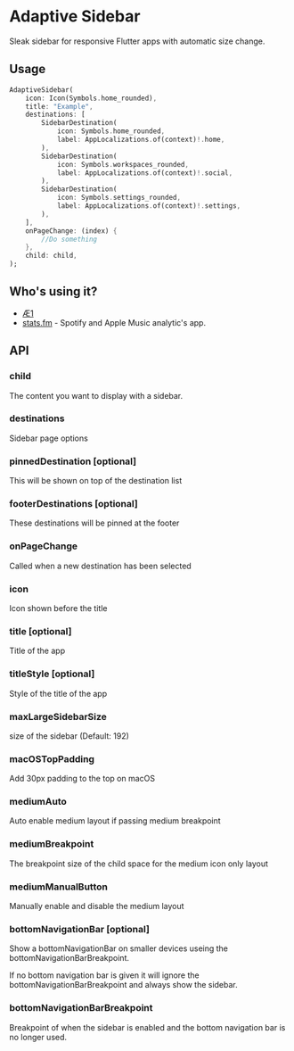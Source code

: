 # Adaptive Sidebar

[pub-image]: https://img.shields.io/pub/v/adaptive_sidebar.svg
[pub-url]: https://pub.dev/packages/adaptive_sidebar

Sleak sidebar for responsive Flutter apps with automatic size change.

## Usage

```dart
AdaptiveSidebar(
    icon: Icon(Symbols.home_rounded),
    title: "Example",
    destinations: [
        SidebarDestination(
            icon: Symbols.home_rounded,
            label: AppLocalizations.of(context)!.home,
        ),
        SidebarDestination(
            icon: Symbols.workspaces_rounded,
            label: AppLocalizations.of(context)!.social,
        ),
        SidebarDestination(
            icon: Symbols.settings_rounded,
            label: AppLocalizations.of(context)!.settings,
        ),
    ],
    onPageChange: (index) {
        //Do something
    },
    child: child,
);

```

## Who's using it?

- [Æ1](https://Æ1.com)
- [stats.fm](https://stats.fm/) - Spotify and Apple Music analytic's app.

## API

### child

The content you want to display with a sidebar.

### destinations

Sidebar page options

### pinnedDestination [optional]

This will be shown on top of the destination list

### footerDestinations [optional]

These destinations will be pinned at the footer

### onPageChange

Called when a new destination has been selected

### icon

Icon shown before the title

### title [optional]

Title of the app

### titleStyle [optional]

Style of the title of the app

### maxLargeSidebarSize

size of the sidebar (Default: 192)

### macOSTopPadding

Add 30px padding to the top on macOS

### mediumAuto

Auto enable medium layout if passing medium breakpoint

### mediumBreakpoint

The breakpoint size of the child space for the medium icon only layout

### mediumManualButton

Manually enable and disable the medium layout

### bottomNavigationBar [optional]

Show a bottomNavigationBar on smaller devices useing the bottomNavigationBarBreakpoint.

If no bottom navigation bar is given it will ignore the bottomNavigationBarBreakpoint and always show the sidebar.

### bottomNavigationBarBreakpoint

Breakpoint of when the sidebar is enabled and the bottom navigation bar is no longer used.
